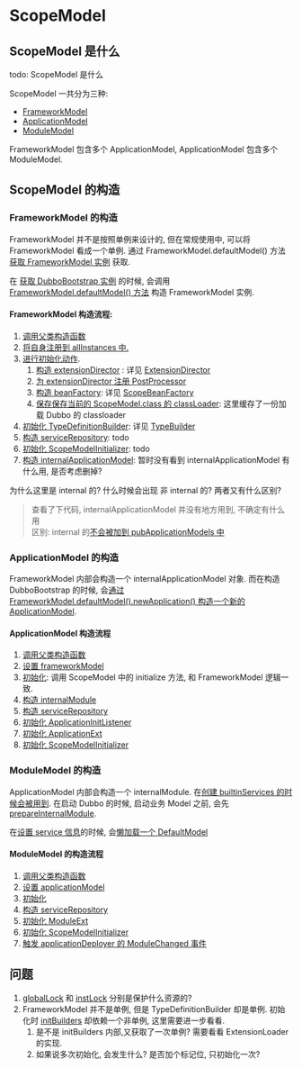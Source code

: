 # ScopeModel

## ScopeModel 是什么
todo: ScopeModel 是什么

ScopeModel 一共分为三种:

* [FrameworkModel](../dubbo-common/src/main/java/org/apache/dubbo/rpc/model/FrameworkModel.java#L74)
* [ApplicationModel](../dubbo-common/src/main/java/org/apache/dubbo/rpc/model/ApplicationModel.java#L100)
* [ModuleModel](../dubbo-common/src/main/java/org/apache/dubbo/rpc/model/ModuleModel.java#L54)

FrameworkModel 包含多个 ApplicationModel, ApplicationModel 包含多个 ModuleModel.

## ScopeModel 的构造

### FrameworkModel 的构造

FrameworkModel 并不是按照单例来设计的, 但在常规使用中, 可以将 FrameworkModel 看成一个单例.
通过 FrameworkModel.defaultModel() 方法 [获取 FrameworkModel 实例](../dubbo-common/src/main/java/org/apache/dubbo/rpc/model/FrameworkModel.java#L171)
获取.

在 [获取 DubboBootstrap 实例](../dubbo-demo/dubbo-demo-api/dubbo-demo-api-provider/src/main/java/org/apache/dubbo/demo/provider/Application.java#L48)
的时候,
会调用 [FrameworkModel.defaultModel() 方法](../dubbo-common/src/main/java/org/apache/dubbo/rpc/model/FrameworkModel.java#L171)
构造 FrameworkModel 实例.

#### FrameworkModel 构造流程:

1. [调用父类构造函数](../dubbo-common/src/main/java/org/apache/dubbo/rpc/model/FrameworkModel.java#L75)
2. [将自身注册到 allInstances 中.](../dubbo-common/src/main/java/org/apache/dubbo/rpc/model/FrameworkModel.java#L80)
3. [进行初始化动作](../dubbo-common/src/main/java/org/apache/dubbo/rpc/model/FrameworkModel.java#L84).
    1. [构造 extensionDirector](../dubbo-common/src/main/java/org/apache/dubbo/rpc/model/ScopeModel.java#L100) :
       详见 [ExtensionDirector](ExtensionDirector.md)
    2. [为 extensionDirector 注册 PostProcessor](../dubbo-common/src/main/java/org/apache/dubbo/rpc/model/ScopeModel.java#L101)
    3. [构造 beanFactory](../dubbo-common/src/main/java/org/apache/dubbo/rpc/model/ScopeModel.java#L102):
       详见 [ScopeBeanFactory](ScopeBeanFactory.md)
    4. [保存保存当前的 ScopeModel.class 的 classLoader](../dubbo-common/src/main/java/org/apache/dubbo/rpc/model/ScopeModel.java#L105):
       这里缓存了一份加载 Dubbo 的 classloader
4. [初始化 TypeDefinitionBuilder](../dubbo-common/src/main/java/org/apache/dubbo/rpc/model/FrameworkModel.java#L86):
   详见 [TypeBuilder](../dubbo-common/src/main/java/org/apache/dubbo/metadata/definition/builder/TypeBuilder.java#L31)
5. [构造 serviceRepository](../dubbo-common/src/main/java/org/apache/dubbo/rpc/model/FrameworkModel.java#L88): todo
6. [初始化 ScopeModelInitializer](../dubbo-common/src/main/java/org/apache/dubbo/rpc/model/FrameworkModel.java#L90):
   todo
7. [构造 internalApplicationModel](../dubbo-common/src/main/java/org/apache/dubbo/rpc/model/FrameworkModel.java#L96):
   暂时没有看到 internalApplicationModel 有什么用, 是否考虑删掉?

为什么这里是 internal 的? 什么时候会出现 非 internal 的? 两者又有什么区别?

> 查看了下代码, internalApplicationModel 并没有地方用到, 不确定有什么用 </br>
> 区别: internal 的[不会被加到 pubApplicationModels 中](../dubbo-common/src/main/java/org/apache/dubbo/rpc/model/FrameworkModel.java#L247)

### ApplicationModel 的构造

FrameworkModel 内部会构造一个 internalApplicationModel 对象. 而在构造 DubboBootstrap 的时候,
会[通过 FrameworkModel.defaultModel().newApplication() 构造一个新的 ApplicationModel](../dubbo-config/dubbo-config-api/src/main/java/org/apache/dubbo/config/bootstrap/DubboBootstrap.java#L123).

#### ApplicationModel 构造流程

1. [调用父类构造函数](../dubbo-common/src/main/java/org/apache/dubbo/rpc/model/ApplicationModel.java#L101)
2. [设置 frameworkModel](../dubbo-common/src/main/java/org/apache/dubbo/rpc/model/ApplicationModel.java#L104)
3. [初始化](../dubbo-common/src/main/java/org/apache/dubbo/rpc/model/ApplicationModel.java#L109): 调用 ScopeModel 中的 initialize 方法, 和 FrameworkModel 逻辑一致.
4. [构造 internalModule](../dubbo-common/src/main/java/org/apache/dubbo/rpc/model/ApplicationModel.java#L111)
5. [构造 serviceRepository](../dubbo-common/src/main/java/org/apache/dubbo/rpc/model/ApplicationModel.java#L112)
6. [初始化 ApplicationInitListener](../dubbo-common/src/main/java/org/apache/dubbo/rpc/model/ApplicationModel.java#L114)
7. [初始化 ApplicationExt](../dubbo-common/src/main/java/org/apache/dubbo/rpc/model/ApplicationModel.java#L136)
8. [初始化 ScopeModelInitializer](../dubbo-common/src/main/java/org/apache/dubbo/rpc/model/ApplicationModel.java#L122)

### ModuleModel 的构造
ApplicationModel 内部会构造一个 internalModule. 在[创建 builtinServices 的时候会被用到](../dubbo-common/src/main/java/org/apache/dubbo/rpc/model/ServiceRepository.java#L45).
在启动 Dubbo 的时候, 启动业务 Model 之前, 会先 [prepareInternalModule](../dubbo-config/dubbo-config-api/src/main/java/org/apache/dubbo/config/deploy/DefaultApplicationDeployer.java#L635).

在[设置 service 信息](../dubbo-demo/dubbo-demo-api/dubbo-demo-api-provider/src/main/java/org/apache/dubbo/demo/provider/Application.java#L52)的时候, 会[懒加载一个 DefaultModel](../dubbo-config/dubbo-config-api/src/main/java/org/apache/dubbo/config/bootstrap/DubboBootstrap.java#L537)

#### ModuleModel 的构造流程
1. [调用父类构造函数](../dubbo-common/src/main/java/org/apache/dubbo/rpc/model/ModuleModel.java#L55)
2. [设置 applicationModel](../dubbo-common/src/main/java/org/apache/dubbo/rpc/model/ModuleModel.java#L58)
3. [初始化](../dubbo-common/src/main/java/org/apache/dubbo/rpc/model/ModuleModel.java#L64)
4. [构造 serviceRepository ](../dubbo-common/src/main/java/org/apache/dubbo/rpc/model/ModuleModel.java#L66)
5. [初始化 ModuleExt](../dubbo-common/src/main/java/org/apache/dubbo/rpc/model/ModuleModel.java#L68)
6. [初始化 ScopeModelInitializer](../dubbo-common/src/main/java/org/apache/dubbo/rpc/model/ModuleModel.java#L70)
7. [触发 applicationDeployer 的 ModuleChanged 事件](../dubbo-common/src/main/java/org/apache/dubbo/rpc/model/ModuleModel.java#L80)


## 问题

1. [globalLock](../dubbo-common/src/main/java/org/apache/dubbo/rpc/model/FrameworkModel.java#L76)
   和 [instLock](../dubbo-common/src/main/java/org/apache/dubbo/rpc/model/FrameworkModel.java#L77) 分别是保护什么资源的?
2. FrameworkModel 并不是单例, 但是 TypeDefinitionBuilder 却是单例.
   初始化时 [initBuilders](../dubbo-common/src/main/java/org/apache/dubbo/metadata/definition/TypeDefinitionBuilder.java#L42)
   却依赖一个非单例, 这里需要进一步看看.
    1. 是不是 initBuilders 内部,又获取了一次单例? 需要看看 ExtensionLoader 的实现.
    2. 如果说多次初始化, 会发生什么? 是否加个标记位, 只初始化一次? 
